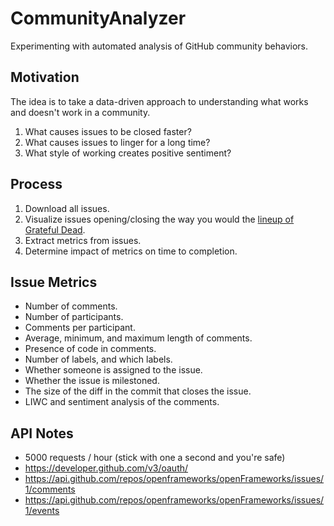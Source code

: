 # CommunityAnalyzer

Experimenting with automated analysis of GitHub community behaviors.

## Motivation

The idea is to take a data-driven approach to understanding what works and doesn't work in a community.

1. What causes issues to be closed faster?
2. What causes issues to linger for a long time?
3. What style of working creates positive sentiment?

## Process

1. Download all issues.
2. Visualize issues opening/closing the way you would the [lineup of Grateful Dead](http://upload.wikimedia.org/wikipedia/en/timeline/4d052688fe7d1eda97e91c09c6477a00.png).
3. Extract metrics from issues.
4. Determine impact of metrics on time to completion.

## Issue Metrics

* Number of comments.
* Number of participants.
* Comments per participant.
* Average, minimum, and maximum length of comments.
* Presence of code in comments.
* Number of labels, and which labels.
* Whether someone is assigned to the issue.
* Whether the issue is milestoned.
* The size of the diff in the commit that closes the issue.
* LIWC and sentiment analysis of the comments.

## API Notes

* 5000 requests / hour (stick with one a second and you're safe)
* https://developer.github.com/v3/oauth/
* https://api.github.com/repos/openframeworks/openFrameworks/issues/1/comments
* https://api.github.com/repos/openframeworks/openFrameworks/issues/1/events